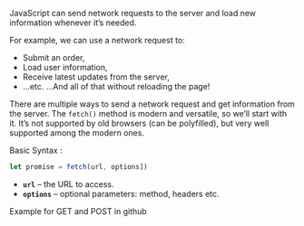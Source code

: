 JavaScript can send network requests to the server and load new information whenever it’s needed.

For example, we can use a network request to:
- Submit an order,
- Load user information,
- Receive latest updates from the server,
- …etc.
…And all of that without reloading the page!

There are multiple ways to send a network request and get information from the server.
The `fetch()` method is modern and versatile, so we’ll start with it. It’s not supported by old browsers (can be polyfilled), but very well supported among the modern ones.

Basic Syntax : 
```js
let promise = fetch(url, options])
```
- **`url`** – the URL to access.
- **`options`** – optional parameters: method, headers etc.

Example for GET and POST in github